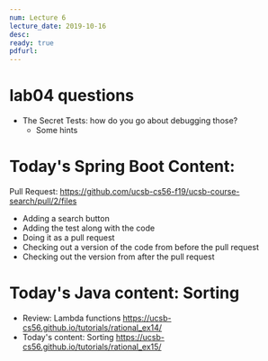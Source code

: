 ```yaml
---
num: Lecture 6
lecture_date: 2019-10-16
desc:
ready: true
pdfurl:
---
```


# lab04 questions

* The Secret Tests: how do you go about debugging those?
   * Some hints

# Today's Spring Boot Content:

Pull Request: <https://github.com/ucsb-cs56-f19/ucsb-course-search/pull/2/files>

* Adding a search button
* Adding the test along with the code
* Doing it as a pull request
* Checking out a version of the code from before the pull request
* Checking out the version from after the pull request


# Today's Java content: Sorting

* Review: Lambda functions <https://ucsb-cs56.github.io/tutorials/rational_ex14/>
* Today's content: Sorting <https://ucsb-cs56.github.io/tutorials/rational_ex15/>
